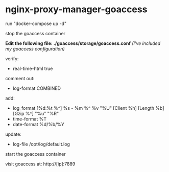 # nginx-proxy-manager-goaccess

run "docker-compose up -d"

stop the goaccess container

**Edit the following file: ./goaccess/storage/goaccess.conf** *(I've included my goaccess configuration)*

verify:
- real-time-html true

comment out:
- log-format COMBINED

add:
- log_format [%d:%t %^] %s - %m %^ %v "%U" [Client %h] [Length %b] [Gzip %^] "%u" "%R"
- time-format %T
- date-format %d/%b/%Y

update:
- log-file /opt/log/default.log

start the goaccess container

visit goaccess at: http://[ip]:7889

